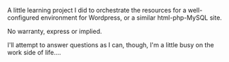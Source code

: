 A little learning project I did to orchestrate the resources for a well-configured environment for Wordpress, or a similar html-php-MySQL site.

No warranty, express or implied.

I'll attempt to answer questions as I can, though, I'm a little busy on the work side of life.... 
